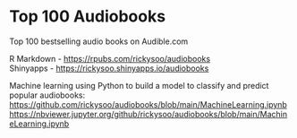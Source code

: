 # Top 100 Audiobooks

Top 100 bestselling audio books on Audible.com

R Markdown - https://rpubs.com/rickysoo/audiobooks  
Shinyapps - https://rickysoo.shinyapps.io/audiobooks

Machine learning using Python to build a model to classify and predict popular audiobooks:  
https://github.com/rickysoo/audiobooks/blob/main/MachineLearning.ipynb  
https://nbviewer.jupyter.org/github/rickysoo/audiobooks/blob/main/MachineLearning.ipynb
